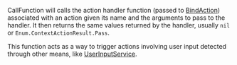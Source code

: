 CallFunction will calls the action handler function (passed to [BindAction](https://developer.roblox.com/en-us/api-reference/function/ContextActionService/BindAction)) associated with an action given its name and the arguments to pass to the handler. It then returns the same values returned by the handler, usually `nil` or `Enum.ContextActionResult.Pass`.

This function acts as a way to trigger actions involving user input detected through other means, like [UserInputService](https://developer.roblox.com/en-us/api-reference/class/UserInputService).
